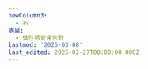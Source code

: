 ```yaml
---
newColumn3:
  - 右
病巣:
  - 体性感覚連合野
lastmod: '2025-03-08'
last_edited: 2025-02-27T00:00:00.000Z
---
```



